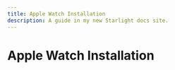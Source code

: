 ```yaml
---
title: Apple Watch Installation
description: A guide in my new Starlight docs site.
---
```


# Apple Watch Installation
